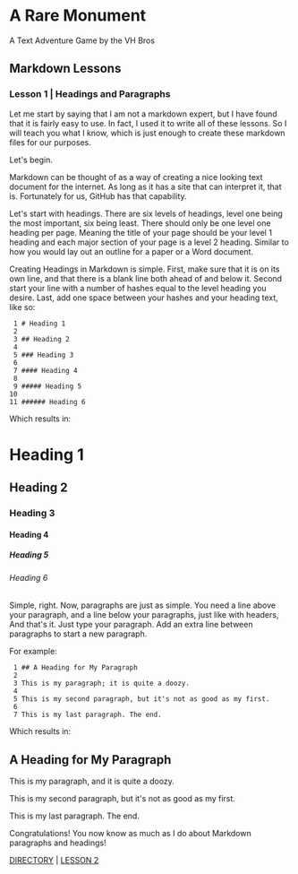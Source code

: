 # A Rare Monument

A Text Adventure Game by the VH Bros

## Markdown Lessons

### Lesson 1 | Headings and Paragraphs

Let me start by saying that I am not a markdown expert, but I have found that it is fairly easy to use. In fact, I used it to write all of these lessons. So I will teach you what I know, which is just enough to create these markdown files for our purposes.

Let's begin.

Markdown can be thought of as a way of creating a nice looking text document for the internet. As long as it has a site that can interpret it, that is. Fortunately for us, GitHub has that capability.

Let's start with headings. There are six levels of headings, level one being the most important, six being least. There should only be one level one heading per page. Meaning the title of your page should be your level 1 heading and each major section of your page is a level 2 heading. Similar to how you would lay out an outline for a paper or a Word document.

Creating Headings in Markdown is simple. First, make sure that it is on its own line, and that there is a blank line both ahead of and below it. Second start your line with a number of hashes equal to the level heading you desire. Last, add one space between your hashes and your heading text, like so:

```
 1 # Heading 1
 2
 3 ## Heading 2
 4
 5 ### Heading 3
 6
 7 #### Heading 4
 8 
 9 ##### Heading 5
10
11 ###### Heading 6
```
Which results in:

# Heading 1

## Heading 2

### Heading 3

#### Heading 4

##### Heading 5

###### Heading 6

Simple, right. Now, paragraphs are just as simple. You need a line above your paragraph, and a line below your paragraphs, just like with headers, And that's it. Just type your paragraph. Add an extra line between paragraphs to start a new paragraph.

For example:

```
 1 ## A Heading for My Paragraph
 2
 3 This is my paragraph; it is quite a doozy.
 4
 5 This is my second paragraph, but it's not as good as my first.
 6
 7 This is my last paragraph. The end.
```

Which results in:

## A Heading for My Paragraph

This is my paragraph, and it is quite a doozy.

This is my second paragraph, but it's not as good as my first.

This is my last paragraph. The end.

Congratulations! You now know as much as I do about Markdown paragraphs and headings!

[DIRECTORY](README.md) | [LESSON 2](02-lesson_two.md)